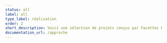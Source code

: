 ```yaml
---
status: all
label: all
type_label: réalisation
order: 2
short_description: Voici une sélection de projets conçus par Facettes Paysages.
documentation_url: /approche
---
```

